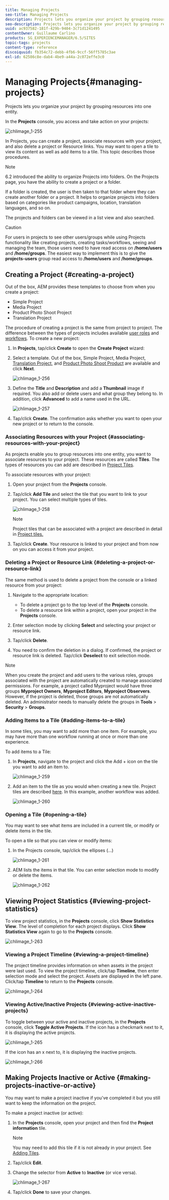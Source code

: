```yaml
---
title: Managing Projects
seo-title: Managing Projects
description: Projects lets you organize your project by grouping resources into one entity which can be acessed and managed intheProjects console
seo-description: Projects lets you organize your project by grouping resources into one entity which can be acessed and managed intheProjects console
uuid: ac937582-181f-429b-9404-3c71d1241495
contentOwner: Guillaume Carlino
products: SG_EXPERIENCEMANAGER/6.5/SITES
topic-tags: projects
content-type: reference
discoiquuid: fb354c72-debb-4fb6-9ccf-56ff5785c3ae
exl-id: 62586c8e-dab4-4be9-a44a-2c072effe3c0
---
```

# Managing Projects{#managing-projects}

Projects lets you organize your project by grouping resources into one entity.

In the **Projects** console, you access and take action on your projects:

![chlimage_1-255](assets/chlimage_1-255.png)

In Projects, you can create a project, associate resources with your project, and also delete a project or Resource links. You may want to open a tile to view its content as well as add items to a tile. This topic describes those procedures.

>[!NOTE]
>
>6.2 introduced the ability to organize Projects into folders. On the Projects page, you have the ability to create a project or a folder.
>
>If a folder is created, the user is then taken to that folder where they can create another folder or a project. It helps to organize projects into folders based on categories like product campaigns, location, translation languages, and so on.
>
>The projects and folders can be viewed in a list view and also searched.

>[!CAUTION]
>
>For users in projects to see other users/groups while using Projects functionality like creating projects, creating tasks/workflows, seeing and managing the team, those users need to have read access on **/home/users** and **/home/groups**. The easiest way to implement this is to give the **projects-users** group read access to **/home/users** and **/home/groups**.

## Creating a Project {#creating-a-project}

Out of the box, AEM provides these templates to choose from when you create a project:

* Simple Project
* Media Project
* Product Photo Shoot Project
* Translation Project

The procedure of creating a project is the same from project to project. The difference between the types of projects includes available [user roles](/help/sites-authoring/projects.md) and [workflows](/help/sites-authoring/projects-with-workflows.md).  To create a new project:

1. In **Projects**, tap/click **Create** to open the **Create Project** wizard:
1. Select a template. Out of the box, Simple Project, Media Project, [Translation Project](/help/sites-administering/tc-manage.md), and [Product Photo Shoot Product](/help/sites-authoring/managing-product-information.md) are available and click **Next**.

   ![chlimage_1-256](assets/chlimage_1-256.png)

1. Define the **Title** and **Description** and add a **Thumbnail** image if required. You also add or delete users and what group they belong to. In addition, click **Advanced** to add a name used in the URL.

   ![chlimage_1-257](assets/chlimage_1-257.png)

1. Tap/click **Create**. The confirmation asks whether you want to open your new project or to return to the console.

### Associating Resources with your Project {#associating-resources-with-your-project}

As projects enable you to group resources into one entity, you want to associate resources to your project. These resources are called **Tiles**. The types of resources you can add are described in [Project Tiles](/help/sites-authoring/projects.md#project-tiles).

To associate resources with your project:

1. Open your project from the **Projects** console.
1. Tap/click **Add Tile** and select the tile that you want to link to your project. You can select multiple types of tiles.

   ![chlimage_1-258](assets/chlimage_1-258.png)

   >[!NOTE]
   >
   >Project tiles that can be associated with a project are described in detail in [Project tiles.](/help/sites-authoring/projects.md#project-tiles)

1. Tap/click **Create**. Your resource is linked to your project and from now on you can access it from your project.

### Deleting a Project or Resource Link {#deleting-a-project-or-resource-link}

The same method is used to delete a project from the console or a linked resource from your project:

1. Navigate to the appropriate location:

    * To delete a project go to the top level of the **Projects** console.
    * To delete a resource link within a project, open your project in the **Projects** console.

1. Enter selection mode by clicking **Select** and selecting your project or resource link.
1. Tap/click **Delete**.

1. You need to confirm the deletion in a dialog. If confirmed, the project or resource link is deleted. Tap/click **Deselect** to exit selection mode.

>[!NOTE]
>
>When you create the project and add users to the various roles, groups associated with the project are automatically created to manage associated permissions. For example, a project called Myproject would have three groups **Myproject Owners**, **Myproject Editors**, **Myproject Observers**. However, if the project is deleted, those groups are not automatically deleted. An administrator needs to manually delete the groups in **Tools** &gt; **Security** &gt; **Groups**.

### Adding Items to a Tile {#adding-items-to-a-tile}

In some tiles, you may want to add more than one item. For example, you may have more than one workflow running at once or more than one experience.

To add items to a Tile:

1. In **Projects**, navigate to the project and click the Add + icon on the tile you want to add an item to.

   ![chlimage_1-259](assets/chlimage_1-259.png)

1. Add an item to the tile as you would when creating a new tile. Project tiles are described [here](/help/sites-authoring/projects.md#project-tiles). In this example, another workflow was added.

   ![chlimage_1-260](assets/chlimage_1-260.png)

### Opening a Tile {#opening-a-tile}

You may want to see what items are included in a current tile, or modify or delete items in the tile.

To open a tile so that you can view or modify items:

1. In the Projects console, tap/click the ellipses (...)

   ![chlimage_1-261](assets/chlimage_1-261.png)

1. AEM lists the items in that tile. You can enter selection mode to modify or delete the items.

   ![chlimage_1-262](assets/chlimage_1-262.png)

## Viewing Project Statistics {#viewing-project-statistics}

To view project statistics, in the **Projects** console, click **Show Statistics View**. The level of completion for each project displays. Click **Show Statistics View** again to go to the **Projects** console.

![chlimage_1-263](assets/chlimage_1-263.png)

### Viewing a Project Timeline {#viewing-a-project-timeline}

The project timeline provides information on when assets in the project were last used. To view the project timeline, click/tap **Timeline**, then enter selection mode and select the project. Assets are displayed in the left pane. Click/tap **Timeline** to return to the **Projects** console.

![chlimage_1-264](assets/chlimage_1-264.png)

### Viewing Active/Inactive Projects {#viewing-active-inactive-projects}

To toggle between your active and inactive projects, in the **Projects** console, click **Toggle Active Projects**. If the icon has a checkmark next to it, it is displaying the active projects.

![chlimage_1-265](assets/chlimage_1-265.png)

If the icon has an x next to, it is displaying the inactive projects.

![chlimage_1-266](assets/chlimage_1-266.png)

## Making Projects Inactive or Active {#making-projects-inactive-or-active}

You may want to make a project inactive if you've completed it but you still want to keep the information on the project.

To make a project inactive (or active):

1. In the **Projects** console, open your project and then find the **Project information** tile.

   >[!NOTE]
   >
   >You may need to add this tile if it is not already in your project. See [Adding Tiles](#adding-items-to-a-tile).

1. Tap/click **Edit**.
1. Change the selector from **Active** to **Inactive** (or vice versa).

   ![chlimage_1-267](assets/chlimage_1-267.png)

1. Tap/click **Done** to save your changes.
